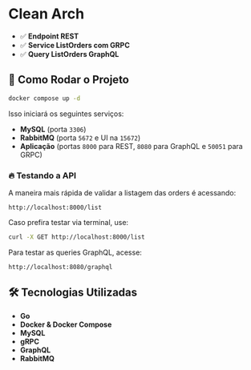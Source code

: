 # Clean Arch

- ✅ **Endpoint REST**
- ✅ **Service ListOrders com GRPC**
- ✅ **Query ListOrders GraphQL**

## 🚀 Como Rodar o Projeto
```sh
docker compose up -d
```

Isso iniciará os seguintes serviços:
- **MySQL** (porta `3306`)
- **RabbitMQ** (porta `5672` e UI na `15672`)
- **Aplicação** (portas `8000` para REST, `8080` para GraphQL e `50051` para GRPC)

### 🔥 Testando a API
A maneira mais rápida de validar a listagem das orders é acessando:
```
http://localhost:8000/list
```

Caso prefira testar via terminal, use:
```sh
curl -X GET http://localhost:8000/list
```

Para testar as queries GraphQL, acesse:
```
http://localhost:8080/graphql
```

## 🛠 Tecnologias Utilizadas
- **Go**
- **Docker & Docker Compose**
- **MySQL**
- **gRPC**
- **GraphQL**
- **RabbitMQ**

